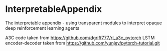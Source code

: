 # InterpretableAppendix
The interpretable appendix - using transparent modules to interpret opaque deep reinforcement learning agents

A3C code taken from https://github.com/dgriff777/rl_a3c_pytorch
LSTM encoder-decoder taken from https://github.com/yunjey/pytorch-tutorial.git
